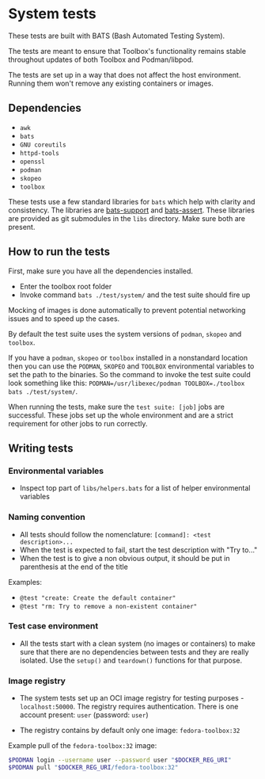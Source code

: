 # System tests

These tests are built with BATS (Bash Automated Testing System).

The tests are meant to ensure that Toolbox's functionality remains stable
throughout updates of both Toolbox and Podman/libpod.

The tests are set up in a way that does not affect the host environment.
Running them won't remove any existing containers or images.

## Dependencies

- `awk`
- `bats`
- `GNU coreutils`
- `httpd-tools`
- `openssl`
- `podman`
- `skopeo`
- `toolbox`

These tests use a few standard libraries for `bats` which help with clarity
and consistency. The libraries are [bats-support](https://github.com/bats-core/bats-support)
and [bats-assert](https://github.com/bats-core/bats-assert). These libraries are
provided as git submodules in the `libs` directory. Make sure both are present.

## How to run the tests

First, make sure you have all the dependencies installed.

- Enter the toolbox root folder
- Invoke command `bats ./test/system/` and the test suite should fire up

Mocking of images is done automatically to prevent potential networking issues
and to speed up the cases.

By default the test suite uses the system versions of `podman`, `skopeo` and
`toolbox`.

If you have a `podman`, `skopeo` or `toolbox` installed in a nonstandard
location then you can use the `PODMAN`, `SKOPEO` and `TOOLBOX` environmental
variables to set the path to the binaries. So the command to invoke the test
suite could look something like this: `PODMAN=/usr/libexec/podman TOOLBOX=./toolbox bats ./test/system/`.

When running the tests, make sure the `test suite: [job]` jobs are successful.
These jobs set up the whole environment and are a strict requirement for other
jobs to run correctly.

## Writing tests

### Environmental variables

- Inspect top part of `libs/helpers.bats` for a list of helper environmental
  variables

### Naming convention

- All tests should follow the nomenclature: `[command]: <test description>...`
- When the test is expected to fail, start the test description with "Try
  to..."
- When the test is to give a non obvious output, it should be put in parenthesis
  at the end of the title

Examples:

* `@test "create: Create the default container"`
* `@test "rm: Try to remove a non-existent container"`

### Test case environment

- All the tests start with a clean system (no images or containers) to make sure
  that there are no dependencies between tests and they are really isolated. Use
  the `setup()` and `teardown()` functions for that purpose.

### Image registry

- The system tests set up an OCI image registry for testing purposes -
  `localhost:50000`. The registry requires authentication. There is one account
  present: `user` (password: `user`)

- The registry contains by default only one image: `fedora-toolbox:32`

Example pull of the `fedora-toolbox:32` image:

```bash
$PODMAN login --username user --password user "$DOCKER_REG_URI"
$PODMAN pull "$DOCKER_REG_URI/fedora-toolbox:32"
```
